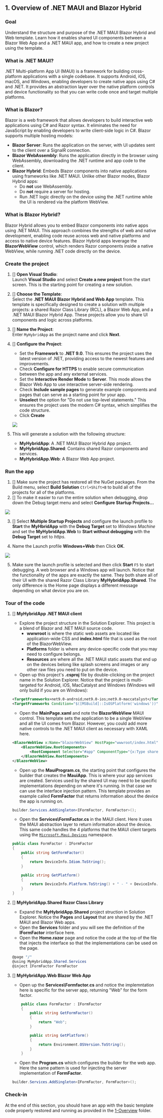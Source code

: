 ## 1. Overview of .NET MAUI and Blazor Hybrid 

### Goal
Understand the structure and purpose of the .NET MAUI Blazor Hybrid and Web template. Learn how it enables shared UI components between a Blazor Web App and a .NET MAUI app, and how to create a new project using the template.

### What is .NET MAUI?
.NET Multi-platform App UI (MAUI) is a framework for building cross-platform applications with a single codebase. It supports Android, iOS, macOS, and Windows, enabling developers to create native apps using C# and .NET. It provides an abstraction layer over the native platform controls and device functionality so that you can write code once and target multiple platforms. 

### What is Blazor?
Blazor is a web framework that allows developers to build interactive web applications using C# and Razor syntax. It eliminates the need for JavaScript by enabling developers to write client-side logic in C#. Blazor supports multiple hosting models:

- **Blazor Server**: Runs the application on the server, with UI updates sent to the client over a SignalR connection.
- **Blazor WebAssembly**: Runs the application directly in the browser using WebAssembly, downloading the .NET runtime and app code to the client.
- **Blazor Hybrid**: Embeds Blazor components into native applications using frameworks like .NET MAUI. Unlike other Blazor modes, Blazor Hybrid apps:
  - Do **not** use WebAssembly.
  - Do **not** require a server for hosting.
  - Run .NET logic directly on the device using the .NET runtime while the UI is rendered via the platform WebView.

### What is Blazor Hybrid?
Blazor Hybrid allows you to embed Blazor components into native apps using .NET MAUI. This approach combines the strengths of web and native development, enabling code reuse across web and native platforms and access to native device features. Blazor Hybrid apps leverage the **BlazorWebView** control, which renders Razor components inside a native WebView, while running .NET code directly on the device.

### Create the project
1. [] **Open Visual Studio**:  
   Launch **Visual Studio** and select **Create a new project** from the start screen. This is the starting point for creating a new solution.

2. [] **Choose the Template**:  
   Select the **.NET MAUI Blazor Hybrid and Web App** template. This template is specifically designed to create a solution with multiple projects: a shared Razor Class Library (RCL), a Blazor Web App, and a .NET MAUI Blazor Hybrid App. These projects allow you to share UI components and logic across platforms.

3. [] **Name the Project**:  
   Enter `MyHybridApp` as the project name and click **Next**. 

4. [] **Configure the Project**:  
   - Set the **Framework** to **.NET 9.0**. This ensures the project uses the latest version of .NET, providing access to the newest features and improvements.
   - Check **Configure for HTTPS** to enable secure communication between the app and any external services.
   - Set the **Interactive Render Mode** to **Server**. This mode allows the Blazor Web App to use interactive server-side rendering.
   - Check **Include sample pages** to generate example components and pages that can serve as a starting point for your app.
   - **Unselect** the option for "Do not use top-level statements." This ensures the project uses the modern C# syntax, which simplifies the code structure.
   - Click **Create**

   ![](../images/NewProject.jpg)

5. This will generate a solution with the following structure:
   - **MyHybridApp**: A .NET MAUI Blazor Hybrid App project.
   - **MyHybridApp.Shared**: Contains shared Razor components and services.
   - **MyHybridApp.Web**: A Blazor Web App project.


### Run the app
1. [] Make sure the project has restored all the NuGet packages. From the Build menu, select **Build Solution** `Ctrl+Shift+B` to build all of the projects for all of the platforms. 
2. [] To make it easier to run the entire solution when debugging, drop down the Debug target menu and select **Configure Startup Projects...**

![](../images/Configure.jpg)

3. [] Select **Multiple Startup Projects** and configure the launch profile to **Start** the **MyHbridApp** with the **Debug Target** set to _Windows Machine_ and set the **MyHybridApp.Web** to **Start without debugging** with the **Debug Target** set to _https_. 

4. Name the Launch profile **Windows+Web** then Click **OK**.

![](../images/Startup.jpg)

5. Make sure the launch profile is selected and then click **Start** `F5` to start debugging. A web browser and a Windows app will launch. Notice that the functionality of the apps are exactly the same. They both share all of their UI with the shared Razor Class Library **MyHybridApp.Shared**. The only difference is the Home page displays a different message depending on what device you are on. 

### Tour of the code
1. [] **MyHybridApp .NET MAUI client**
    - Explore the project structure in the Solution Explorer. This project is a blend of Blazor and .NET MAUI source code. 
        - **wwwroot** is where the static web assets are located like application-wide CSS and **index.html** file that is used as the root of the BlazorWebView.
        - **Platforms** folder is where any device-specific code that you may need to configure belongs.
        - **Resources** are where all the .NET MAUI static assets that end up on the devices belong like splash screens and images or any other raw files you need to put on the device. 
    - Open up this project's **.csproj** file by double-clicking on the project name in the Solution Explorer. Notice that the project is multi-targeted for Android, iOS, MacCatalyst and Windows (Windows will only build if you are on Windows):
    ```xml
   <TargetFrameworks>net9.0-android;net9.0-ios;net9.0-maccatalyst</TargetFrameworks>
   <TargetFrameworks Condition="$([MSBuild]::IsOSPlatform('windows'))">$(TargetFrameworks);net9.0-windows10.0.19041.0</TargetFrameworks>
    ```
    - Open the **MainPage.xaml** and note the **BlazorWebView** MAUI control. This template sets the application to be a single WebView and all the UI comes from Blazor. However, you could add more native controls to the .NET MAUI client as necessary with XAML here. 
    ```xml
    <BlazorWebView x:Name="blazorWebView" HostPage="wwwroot/index.html">
        <BlazorWebView.RootComponents>
            <RootComponent Selector="#app" ComponentType="{x:Type shared:Routes}" />
        </BlazorWebView.RootComponents>
    </BlazorWebView>
    ```
    - Open up the **MauiProgram.cs**, the starting point that configures the builder that creates the **MauiApp**. This is where your app services are created. Services used by the shared UI may need to be specific implementations depending on where it's running. In that case we can use the interface injection pattern. This template provides an example called **FormFactor** that returns information about the device the app is running on. 

    ```csharp
    builder.Services.AddSingleton<IFormFactor, FormFactor>();
    ```
    - Open the **Services\FormFactor.cs** in the MAUI client. Here it uses the MAUI abstraction layer to return information about the device. This same code handles the 4 platforms that the MAUI client targets using the [`Microsoft.Maui.Devices`](https://learn.microsoft.com/dotnet/api/microsoft.maui.devices) namespace. 
    ```csharp
    public class FormFactor : IFormFactor
    {
        public string GetFormFactor()
        {
            return DeviceInfo.Idiom.ToString();
        }

        public string GetPlatform()
        {
            return DeviceInfo.Platform.ToString() + " - " + DeviceInfo.VersionString;
        }
    }
    ```    
2. [] **MyHybridApp.Shared Razor Class Library**
    - Expand the **MyHybridApp.Shared** project struction in Solution Explorer. Notice the **Pages** and **Layout** that are shared by the .NET MAUI and Blazor Web apps. 
    - Open the **Services** folder and you will see the definition of the **IFormFactor** interface here. 
    - Open the **Home.razor** page and notice the code at the top of the file that injects the interface so that the implementations can be used on the page. 
    ```csharp
    @page "/"
    @using MyHybridApp.Shared.Services
    @inject IFormFactor FormFactor
    ```
3. [] **MyHybridApp.Web Blazor Web App**
    - Open up the **Services\Formfactor.cs** and notice the implemntation here is specific for the server app, returning "Web" for the form factor. 
    ```csharp
        public class FormFactor : IFormFactor
        {
            public string GetFormFactor()
            {
                return "Web";
            }

            public string GetPlatform()
            {
                return Environment.OSVersion.ToString();
            }
        }
    ```
    - Open the **Program.cs** which configures the builder for the web app. Here the same pattern is used for injecting the server implementation of **FormFactor**.
    ```csharp
    builder.Services.AddSingleton<IFormFactor, FormFactor>();
    ```
### Check-in
At the end of this section, you should have an app with the basic template code properly restored and running as provided in the [1-Overview](../1-Overview/) folder.